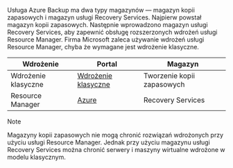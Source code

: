 Usługa Azure Backup ma dwa typy magazynów — magazyn kopii zapasowych i magazyn usługi Recovery Services. Najpierw powstał magazyn kopii zapasowych. Następnie wprowadzono magazyn usługi Recovery Services, aby zapewnić obsługę rozszerzonych wdrożeń usługi Resource Manager. Firma Microsoft zaleca używanie wdrożeń usługi Resource Manager, chyba że wymagane jest wdrożenie klasyczne.

| **Wdrożenie** | **Portal** | **Magazyn** |
| --- | --- | --- |
| Wdrożenie klasyczne |[Wdrożenie klasyczne](https://manage.windowsazure.com) |Tworzenie kopii zapasowych |
| Resource Manager |[Azure](https://portal.azure.com) |Recovery Services |

> [!NOTE]
> Magazyny kopii zapasowych nie mogą chronić rozwiązań wdrożonych przy użyciu usługi Resource Manager. Jednak przy użyciu magazynu usługi Recovery Services można chronić serwery i maszyny wirtualne wdrożone w modelu klasycznym.  
> 
> 



<!--HONumber=Nov16_HO2-->


